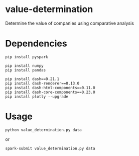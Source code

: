 # value-determination
Determine the value of companies using comparative analysis
# Dependencies
```
pip install pyspark

pip install numpy
pip install pandas

pip install dash==0.21.1
pip install dash-renderer==0.13.0
pip install dash-html-components==0.11.0
pip install dash-core-components==0.23.0
pip install plotly --upgrade
```
# Usage
```
python value_determination.py data
```
or
```
spark-submit value_determination.py data
```
